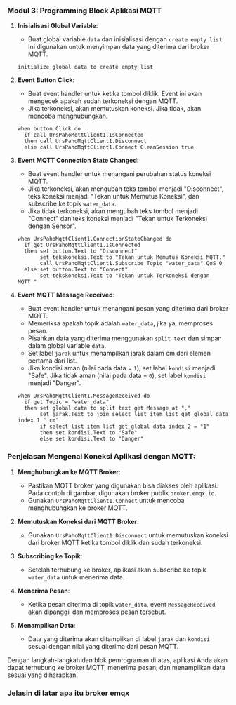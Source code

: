 ### Modul 3: Programming Block Aplikasi MQTT

1. **Inisialisasi Global Variable**:
    - Buat global variable `data` dan inisialisasi dengan `create empty list`. Ini digunakan untuk menyimpan data yang diterima dari broker MQTT.

    ```blocks
    initialize global data to create empty list
    ```

2. **Event Button Click**:
    - Buat event handler untuk ketika tombol diklik. Event ini akan mengecek apakah sudah terkoneksi dengan MQTT.
    - Jika terkoneksi, akan memutuskan koneksi. Jika tidak, akan mencoba menghubungkan.

    ```blocks
    when button.Click do
      if call UrsPahoMqttClient1.IsConnected
      then call UrsPahoMqttClient1.Disconnect
      else call UrsPahoMqttClient1.Connect CleanSession true
    ```

3. **Event MQTT Connection State Changed**:
    - Buat event handler untuk menangani perubahan status koneksi MQTT.
    - Jika terkoneksi, akan mengubah teks tombol menjadi "Disconnect", teks koneksi menjadi "Tekan untuk Memutus Koneksi", dan subscribe ke topik `water_data`.
    - Jika tidak terkoneksi, akan mengubah teks tombol menjadi "Connect" dan teks koneksi menjadi "Tekan untuk Terkoneksi dengan Sensor".

    ```blocks
    when UrsPahoMqttClient1.ConnectionStateChanged do
      if get UrsPahoMqttClient1.IsConnected
      then set button.Text to "Disconnect"
           set tekskoneksi.Text to "Tekan untuk Memutus Koneksi MQTT."
           call UrsPahoMqttClient1.Subscribe Topic "water_data" QoS 0
      else set button.Text to "Connect"
           set tekskoneksi.Text to "Tekan untuk Terkoneksi dengan MQTT."
    ```

4. **Event MQTT Message Received**:
    - Buat event handler untuk menangani pesan yang diterima dari broker MQTT.
    - Memeriksa apakah topik adalah `water_data`, jika ya, memproses pesan.
    - Pisahkan data yang diterima menggunakan `split text` dan simpan dalam global variable `data`.
    - Set label `jarak` untuk menampilkan jarak dalam cm dari elemen pertama dari list.
    - Jika kondisi aman (nilai pada data = `1`), set label `kondisi` menjadi "Safe". Jika tidak aman (nilai pada data = `0`), set label `kondisi` menjadi "Danger".

    ```blocks
    when UrsPahoMqttClient1.MessageReceived do
      if get Topic = "water_data"
      then set global data to split text get Message at ","
           set jarak.Text to join select list item list get global data index 1 " cm"
           if select list item list get global data index 2 = "1"
           then set kondisi.Text to "Safe"
           else set kondisi.Text to "Danger"
    ```

### Penjelasan Mengenai Koneksi Aplikasi dengan MQTT:

1. **Menghubungkan ke MQTT Broker**:
    - Pastikan MQTT broker yang digunakan bisa diakses oleh aplikasi. Pada contoh di gambar, digunakan broker publik `broker.emqx.io`.
    - Gunakan `UrsPahoMqttClient1.Connect` untuk mencoba menghubungkan ke broker MQTT.

2. **Memutuskan Koneksi dari MQTT Broker**:
    - Gunakan `UrsPahoMqttClient1.Disconnect` untuk memutuskan koneksi dari broker MQTT ketika tombol diklik dan sudah terkoneksi.

3. **Subscribing ke Topik**:
    - Setelah terhubung ke broker, aplikasi akan subscribe ke topik `water_data` untuk menerima data.

4. **Menerima Pesan**:
    - Ketika pesan diterima di topik `water_data`, event `MessageReceived` akan dipanggil dan memproses pesan tersebut.

5. **Menampilkan Data**:
    - Data yang diterima akan ditampilkan di label `jarak` dan `kondisi` sesuai dengan nilai yang diterima dari pesan MQTT.

Dengan langkah-langkah dan blok pemrograman di atas, aplikasi Anda akan dapat terhubung ke broker MQTT, menerima pesan, dan menampilkan data sesuai yang diharapkan.

### Jelasin di latar apa itu broker emqx
